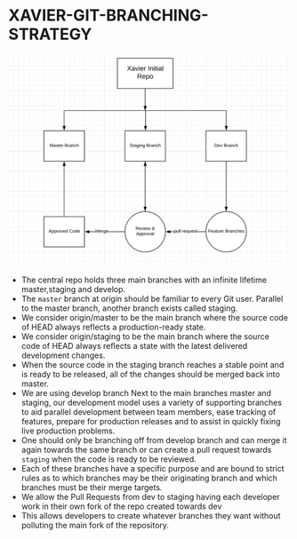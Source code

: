 # XAVIER-GIT-BRANCHING-STRATEGY
![](images/Xavier-git.png)

* The central repo holds three main branches with an infinite lifetime master,staging and develop.
* The `master` branch at origin should be familiar to every Git user. Parallel to the master branch, another branch exists called staging.
* We consider origin/master to be the main branch where the source code of HEAD always reflects a production-ready state.
* We consider origin/staging to be the main branch where the source code of HEAD always reflects a state with the latest delivered development changes.
* When the source code in the staging branch reaches a stable point and is ready to be released, all of the changes should be merged back into master.
* We are using develop branch Next to the main branches master and staging, our development model uses a variety of supporting branches to aid parallel development between team members, ease tracking of features, prepare for production releases and to assist in quickly fixing live production problems.
* One should only be branching off from develop branch and can merge it again towards the same branch or can create a pull request towards `staging` when the code is ready to be reviewed.
* Each of these branches have a specific purpose and are bound to strict rules as to which branches may be their originating branch and which branches must be their merge targets.
* We allow the Pull Requests from dev to staging having each developer work in their own fork of the repo created towards dev
* This allows developers to create whatever branches they want without polluting the main fork of the repository.
